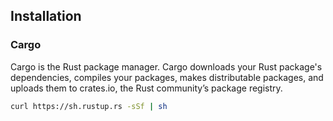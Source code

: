 
## Installation

### Cargo 

Cargo is the Rust package manager. Cargo downloads your Rust package's dependencies, compiles your packages, makes distributable packages, and uploads them to crates.io, the Rust community’s package registry.

```bash
curl https://sh.rustup.rs -sSf | sh
```
